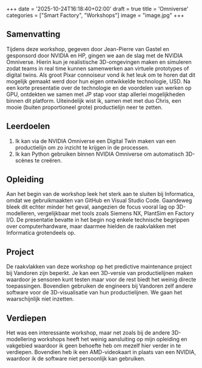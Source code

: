 +++
date = '2025-10-24T16:18:40+02:00'
draft = true
title = 'Omniverse'
categories = ["Smart Factory", "Workshops"]
image = "image.jpg"
+++

## Samenvatting

Tijdens deze workshop, gegeven door Jean-Pierre van Gastel en gesponsord door NVIDIA en HP, gingen we aan de slag met de NVIDIA Omniverse. Hierin kun je realistische 3D-omgevingen maken en simuleren zodat teams in real time kunnen samenwerken aan virtuele prototypes of digital twins. Als groot Pixar connoiseur vond ik het leuk om te horen dat dit mogelijk gemaakt werd door hun eigen ontwikkelde technologie, USD. Na een korte presentatie over de technologie en de voordelen van werken op GPU, ontdekten we samen met JP stap voor stap allerlei mogelijkheden binnen dit platform. Uiteindelijk wist ik, samen met met duo Chris, een mooie (buiten proportioneel grote) productielijn neer te zetten.

## Leerdoelen

1. Ik kan via de NVIDIA Omniverse een Digital Twin maken van een productielijn om zo inzicht te krijgen in de processen.
2. Ik kan Python gebruiken binnen NVIDIA Omniverse om automatisch 3D-scènes te creëren.

## Opleiding

Aan het begin van de workshop leek het sterk aan te sluiten bij Informatica, omdat we gebruikmaakten van GitHub en Visual Studio Code. Gaandeweg bleek dit echter minder het geval, aangezien de focus vooral lag op 3D-modelleren, vergelijkbaar met tools zoals Siemens NX, PlantSim en Factory I/O. De presentatie bevatte in het begin nog enkele technische begrippen over computerhardware, maar daarmee hielden de raakvlakken met Informatica grotendeels op.

## Project

De raakvlakken van deze workshop op het predictive maintenance project bij Vandoren zijn beperkt. Je kan een 3D-versie van productielijnen maken waardoor je sensoren kunt testen maar voor de rest biedt het weinig directe toepassingen. Bovendien gebruiken de engineers bij Vandoren zelf andere software voor de 3D-visualisatie van hun productielijnen. We gaan het waarschijnlijk niet inzetten.

## Verdiepen

Het was een interessante workshop, maar net zoals bij de andere 3D-modellering workshops heeft het weinig aansluiting op mijn opleiding en vakgebied waardoor ik geen behoefte heb om mezelf hier verder in te verdiepen. Bovendien heb ik een AMD-videokaart in plaats van een NVIDIA, waardoor ik de software niet persoonlijk kan gebruiken.
